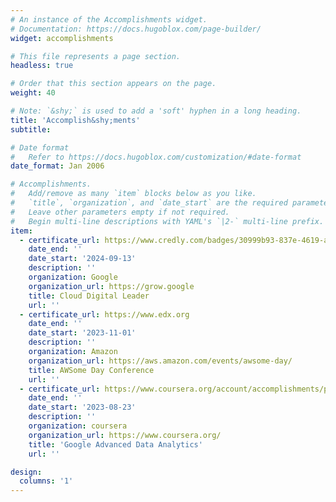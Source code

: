 ```yaml
---
# An instance of the Accomplishments widget.
# Documentation: https://docs.hugoblox.com/page-builder/
widget: accomplishments

# This file represents a page section.
headless: true

# Order that this section appears on the page.
weight: 40

# Note: `&shy;` is used to add a 'soft' hyphen in a long heading.
title: 'Accomplish&shy;ments'
subtitle:

# Date format
#   Refer to https://docs.hugoblox.com/customization/#date-format
date_format: Jan 2006

# Accomplishments.
#   Add/remove as many `item` blocks below as you like.
#   `title`, `organization`, and `date_start` are the required parameters.
#   Leave other parameters empty if not required.
#   Begin multi-line descriptions with YAML's `|2-` multi-line prefix.
item:
  - certificate_url: https://www.credly.com/badges/30999b93-837e-4619-acda-cd3f2d3eff39/public_url
    date_end: ''
    date_start: '2024-09-13'
    description: ''
    organization: Google
    organization_url: https://grow.google
    title: Cloud Digital Leader
    url: ''
  - certificate_url: https://www.edx.org
    date_end: ''
    date_start: '2023-11-01'
    description: ''
    organization: Amazon
    organization_url: https://aws.amazon.com/events/awsome-day/
    title: AWSome Day Conference
    url: ''
  - certificate_url: https://www.coursera.org/account/accomplishments/professional-cert/YQWY9DV4N3DK
    date_end: ''
    date_start: '2023-08-23'
    description: ''
    organization: coursera
    organization_url: https://www.coursera.org/
    title: 'Google Advanced Data Analytics'
    url: ''

design:
  columns: '1'
---
```

